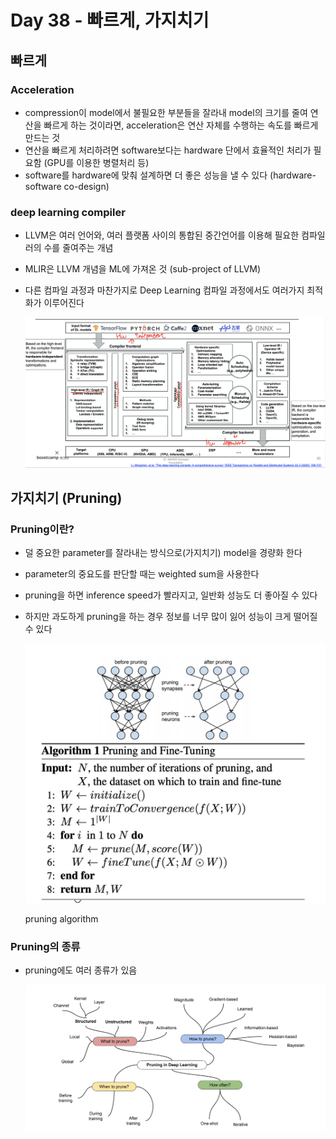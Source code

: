 # Day 38 - 빠르게, 가지치기

## 빠르게

### Acceleration

* compression이 model에서 불필요한 부분들을 잘라내 model의 크기를 줄여 연산을 빠르게 하는 것이라면, acceleration은 연산 자체를 수행하는 속도를 빠르게 만드는 것
* 연산을 빠르게 처리하려면 software보다는 hardware 단에서 효율적인 처리가 필요함 (GPU를 이용한 병렬처리 등)
* software를 hardware에 맞춰 설계하면 더 좋은 성능을 낼 수 있다 (hardware-software co-design)
  
### deep learning compiler

* LLVM은 여러 언어와, 여러 플랫폼 사이의 통합된 중간언어를 이용해 필요한 컴파일러의 수를 줄여주는 개념
* MLIR은 LLVM 개념을 ML에 가져온 것 (sub-project of LLVM)
* 다른 컴파일 과정과 마찬가지로 Deep Learning 컴파일 과정에서도 여러가지 최적화가 이루어진다

    ![compiler](./img/Day38/compiler1.png)

## 가지치기 (Pruning)

### Pruning이란?

* 덜 중요한 parameter를 잘라내는 방식으로(가지치기) model을 경량화 한다
* parameter의 중요도를 판단할 때는 weighted sum을 사용한다
* pruning을 하면 inference speed가 빨라지고, 일반화 성능도 더 좋아질 수 있다
* 하지만 과도하게 pruning을 하는 경우 정보를 너무 많이 잃어 성능이 크게 떨어질 수 있다

    ![pruning](./img/Day38/pruning1.png)

    pruning algorithm

### Pruning의 종류

* pruning에도 여러 종류가 있음

    ![pruning](./img/Day38/pruning2.png)

